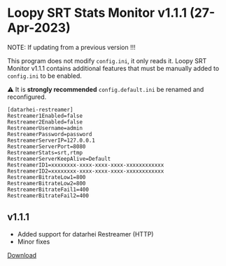 # Loopy SRT Stats Monitor v1.1.1 (27-Apr-2023)

NOTE: If updating from a previous version !!!

This program does not modify `config.ini`, it only reads it. Loopy SRT Monitor v1.1.1 contains additional features that must be manually added to `config.ini` to be enabled.

⚠️ It is **strongly recommended** `config.default.ini` be renamed and reconfigured.

```
[datarhei-restreamer]
Restreamer1Enabled=false
Restreamer2Enabled=false
RestreamerUsername=admin
RestreamerPassword=password
RestreamerServerIP=127.0.0.1
RestreamerServerPort=8080
RestreamerStats=srt,rtmp
RestreamerServerKeepAlive=Default
RestreamerID1=xxxxxxxx-xxxx-xxxx-xxxx-xxxxxxxxxxxx
RestreamerID2=xxxxxxxx-xxxx-xxxx-xxxx-xxxxxxxxxxxx
RestreamerBitrateLow1=800
RestreamerBitrateLow2=800
RestreamerBitrateFail1=400
RestreamerBitrateFail2=400
```

v1.1.1
------
- Added support for datarhei Restreamer (HTTP)
- Minor fixes

[Download](https://github.com/loopy750/SRT-Stats-Monitor/raw/beta/loopy_srt_monitor_v1.1.1_beta_setup.exe)

